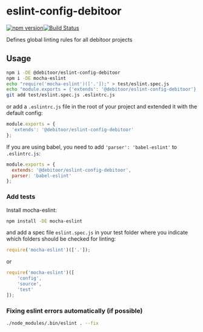# eslint-config-debitoor

[![npm version](https://badge.fury.io/js/%40debitoor%2Feslint-config-debitoor.svg)](https://badge.fury.io/js/%40debitoor%2Feslint-config-debitoor)[![Build Status](https://travis-ci.org/debitoor/eslint-config-debitoor.svg?branch=master)](https://travis-ci.org/debitoor/eslint-config-debitoor)

Defines global linting rules for all debitoor projects

## Usage

``` bash
npm i -DE @debitoor/eslint-config-debitoor
npm i -DE mocha-eslint 
echo "require('mocha-eslint')(['.']);" > test/eslint.spec.js
echo "module.exports = {'extends': '@debitoor/eslint-config-debitoor'};" > .eslintrc.js
git add test/eslint.spec.js .eslintrc.js
```


or add a ``.eslintrc.js`` file in the root of your project and extended it with the default config:

```js
module.exports = {
  'extends': '@debitoor/eslint-config-debitoor'
};
```

If you are using babel, you need to add `'parser': 'babel-eslint'` to `.eslintrc.js`:
```js
module.exports = {
  extends: '@debitoor/eslint-config-debitoor',
  parser: 'babel-eslint'
};
```

### Add tests

Install mocha-eslint:

```bash
npm install -DE mocha-eslint
```

and add a spec file `eslint.spec.js` in your test folder where you indicate which folders should be checked for linting:
```js
require('mocha-eslint')(['.']);
```
or
```js
require('mocha-eslint')([
	'config',
	'source',
	'test'
]);
```

### Fixing eslint errors automatically (if possible)
```bash
./node_modules/.bin/eslint . --fix
```
